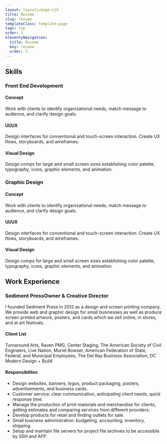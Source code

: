 ```yaml
---
layout: layouts/page.njk
title: Resume
slug: resume
templateClass: template-page
tags: top
order: 1
eleventyNavigation:
  title: Resume
  key: resume
  order: 3
---
```

## Skills
### Front End Development
#### Concept
Work with clients to identify organizational needs, match message to audience, and clarify design goals.

#### UI/UX
Design interfaces for conventional and touch-screen interaction. Create UX flows, storyboards, and wireframes.

#### Visual Design
Design comps for large and small screen sizes establishing color palette, typography, icons, graphic elements, and animation.

### Graphic Design
#### Concept
Work with clients to identify organizational needs, match message to audience, and clarify design goals.

#### UI/UX
Design interfaces for conventional and touch-screen interaction. Create UX flows, storyboards, and wireframes.

#### Visual Design
Design comps for large and small screen sizes establishing color palette, typography, icons, graphic elements, and animation.

## Work Experience
### Sediment Press<span class="h3-sub">Owner & Creative Director</span>

I founded Sediment Press in 2012 as a design and screen printing company. We provide web and graphic design for small businesses as well as produce screen printed artwork, posters, and cards which we sell online, in stores, and at art festivals.

#### Client List
Turnaround Arts, Raven PMG, Center Staging, The American Society of Civil Engineers, Live Nation, Muriel Bowser, American Federation of State, Federal, and Municipal Employees, The Del Ray Business Association, DC Modern Design + Build

#### Responsibilites
- Design websites, banners, logos, product packaging, posters, advertisements, and business cards.
- Customer service: clear communication, anticipating client needs, quick response time.
- Manage the production of print materials and merchandise for clients, getting estimates and comparing services from different providers.
- Develop products for retail and finding outlets for sale.
- Small business administration: budgeting, accounting, inventory, shipping.
- Setup and maintain file servers for project file archives to be accessible by SSH and AFP.
